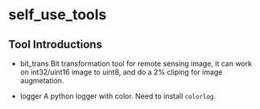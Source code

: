 # self_use_tools

  ## Tool Introductions
  - bit_trans
Bit transformation tool for remote sensing image, it can work on int32/uint16 image to uint8, and do a 2% cliping for image augmetation.  

 - logger
A python logger with color. Need to install `colorlog`.

